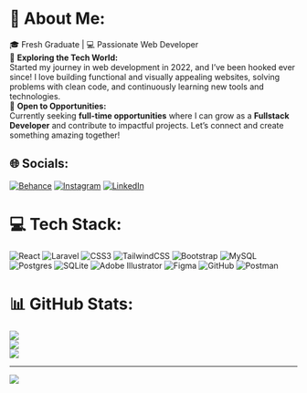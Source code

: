 # 💫 About Me:
🎓 Fresh Graduate | 💻 Passionate Web Developer <br>🌱 **Exploring the Tech World:**  <br>
Started my journey in web development in 2022, and I’ve been hooked ever since! I love building functional and visually appealing websites, solving problems with clean code, and continuously learning new tools and technologies.  <br> 💼 **Open to Opportunities:**  <br>
Currently seeking **full-time opportunities** where I can grow as a **Fullstack Developer** and contribute to impactful projects. Let’s connect and create something amazing together!  


## 🌐 Socials:
[![Behance](https://img.shields.io/badge/Behance-1769ff?logo=behance&logoColor=white)](https://behance.net/rinaldiprasya) [![Instagram](https://img.shields.io/badge/Instagram-%23E4405F.svg?logo=Instagram&logoColor=white)](https://instagram.com/rprasya) [![LinkedIn](https://img.shields.io/badge/LinkedIn-%230077B5.svg?logo=linkedin&logoColor=white)](https://linkedin.com/in/rinaldiprasya) 

# 💻 Tech Stack:
![React](https://img.shields.io/badge/react-%2320232a.svg?style=for-the-badge&logo=react&logoColor=%2361DAFB) ![Laravel](https://img.shields.io/badge/laravel-%23FF2D20.svg?style=for-the-badge&logo=laravel&logoColor=white) ![CSS3](https://img.shields.io/badge/css3-%231572B6.svg?style=for-the-badge&logo=css3&logoColor=white) ![TailwindCSS](https://img.shields.io/badge/tailwindcss-%2338B2AC.svg?style=for-the-badge&logo=tailwind-css&logoColor=white) ![Bootstrap](https://img.shields.io/badge/bootstrap-%238511FA.svg?style=for-the-badge&logo=bootstrap&logoColor=white) ![MySQL](https://img.shields.io/badge/mysql-4479A1.svg?style=for-the-badge&logo=mysql&logoColor=white) ![Postgres](https://img.shields.io/badge/postgres-%23316192.svg?style=for-the-badge&logo=postgresql&logoColor=white) ![SQLite](https://img.shields.io/badge/sqlite-%2307405e.svg?style=for-the-badge&logo=sqlite&logoColor=white) ![Adobe Illustrator](https://img.shields.io/badge/adobe%20illustrator-%23FF9A00.svg?style=for-the-badge&logo=adobe%20illustrator&logoColor=white) ![Figma](https://img.shields.io/badge/figma-%23F24E1E.svg?style=for-the-badge&logo=figma&logoColor=white) ![GitHub](https://img.shields.io/badge/github-%23121011.svg?style=for-the-badge&logo=github&logoColor=white) ![Postman](https://img.shields.io/badge/Postman-FF6C37?style=for-the-badge&logo=postman&logoColor=white)
# 📊 GitHub Stats:
![](https://github-readme-stats.vercel.app/api?username=rprasya&theme=dark&hide_border=false&include_all_commits=false&count_private=false)<br/>
![](https://github-readme-streak-stats.herokuapp.com/?user=rprasya&theme=dark&hide_border=false)<br/>
![](https://github-readme-stats.vercel.app/api/top-langs/?username=rprasya&theme=dark&hide_border=false&include_all_commits=false&count_private=false&layout=compact)

---
[![](https://visitcount.itsvg.in/api?id=rprasya&icon=0&color=0)](https://visitcount.itsvg.in)

<!-- Proudly created with GPRM ( https://gprm.itsvg.in ) -->
